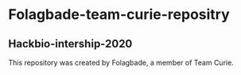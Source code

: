 # Folagbade-team-curie-repositry
## Hackbio-intership-2020


This repository was created by Folagbade, a member of Team Curie.

